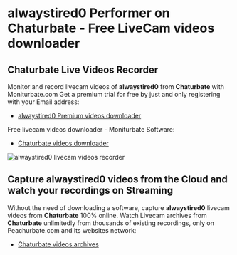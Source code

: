 # alwaystired0 Performer on Chaturbate - Free LiveCam videos downloader

## Chaturbate Live Videos Recorder

Monitor and record livecam videos of **alwaystired0** from **Chaturbate** with Moniturbate.com
Get a premium trial for free by just and only registering with your Email address:
* [alwaystired0 Premium videos downloader](https://moniturbate.com/request-demo-licence-key.html)

Free livecam videos downloader - Moniturbate Software:
* [Chaturbate videos downloader](https://moniturbate.com/moniturbate-download-software.html)

![alwaystired0 livecam videos recorder](https://peachurnet.com/templates/moniturbate-software.png)


## Capture alwaystired0 videos from the Cloud and watch your recordings on Streaming

Without the need of downloading a software, capture **alwaystired0** livecam videos from **Chaturbate** 100% online.
Watch Livecam archives from **Chaturbate** unlimitedly from thousands of existing recordings, only on Peachurbate.com and its websites network:
* [Chaturbate videos archives](https://peachurnet.com/)